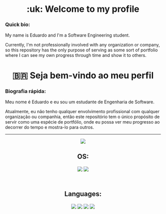 <div>
  <h1 align="center"> :uk:  Welcome to my profile </h1>

  ### Quick bio: 
  My name is Eduardo and I'm a Software Engineering student.

  Currently, I'm not professionally involved with any organization or company, so this repository has the only purpose of serving as some sort of portfolio where I can see my own progress through time and show it to others.



  <h1 align="center"> 🇧🇷 Seja bem-vindo ao meu perfil</h1> 

  ### Biografia rápida: 
  Meu nome é Eduardo e eu sou um estudante de Engenharia de Software.

  Atualmente, eu não tenho qualquer envolvimento profissional com qualquer organização ou companhia, então este repositório tem o único propósito de servir como uma espécie de portfólio, onde eu possa ver meu progresso ao decorrer do tempo e mostra-lo para outros.
</div>

<hr>

<div align="center">
  <a align="center" href="https://github.com/anuraghazra/github-readme-stats">
    <img align="center" src="https://github-readme-stats.vercel.app/api?username=Eduardo-Junior&show_icons=true&theme=dark" />
  </a>
</div>


<h2 align="center"> OS: </h2>
<p align="center">
  <img align="center" src="https://img.shields.io/badge/Windows%2011-%230079d5.svg?style=for-the-badge&logo=Windows%2011&logoColor=white" />
  <img align="center" src="https://img.shields.io/badge/Ubuntu-E95420?style=for-the-badge&logo=ubuntu&logoColor=white" />
</p>

<br>

<h2 align="center"> Languages: </h2>
<p align="center">
  <img align="center" src="https://img.shields.io/badge/html5-%23E34F26.svg?style=for-the-badge&logo=html5&logoColor=white" />
  <img align="center" src="https://img.shields.io/badge/css3-%231572B6.svg?style=for-the-badge&logo=css3&logoColor=white" />
  <img align="center" src="https://img.shields.io/badge/javascript-%23323330.svg?style=for-the-badge&logo=javascript&logoColor=%23F7DF1E" />
  <img align="center" src="https://img.shields.io/badge/node.js-6DA55F?style=for-the-badge&logo=node.js&logoColor=white" />
</p>

